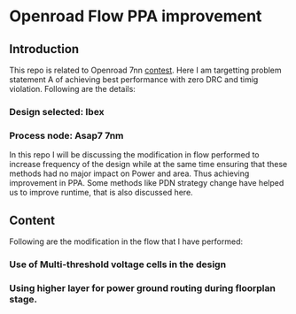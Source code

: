 # Openroad Flow PPA improvement
## Introduction
This repo is related to Openroad 7nn  [contest](https://jenkins.openroad.tools/buildStatus/icon?job=OpenROAD-flow-scripts-Public%2Fpublic_tests_all%2Fmaster). Here I am targetting problem statement A of achieving best performance with zero DRC and timig violation.
Following are the details:
### Design selected: Ibex
### Process node: Asap7 7nm

In this repo I will be discussing the modification in flow performed to increase frequency of the design while at the same time ensuring that these methods had no major impact on Power and area. Thus achieving improvement in PPA. Some methods like PDN strategy change have helped us to improve runtime, that is also discussed here. 

## Content
Following are the modification in the flow that I have performed:
 ### Use of Multi-threshold voltage cells in the design
 ### Using higher layer for power ground routing during floorplan stage. 
